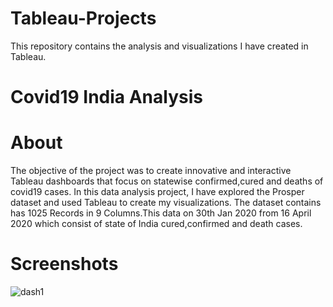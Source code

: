 # Tableau-Projects
This repository contains the analysis and visualizations I have created in Tableau.
# Covid19  India Analysis
# About
The objective of the project was to create innovative and interactive Tableau dashboards that focus on statewise confirmed,cured and deaths of covid19 cases.
In this data analysis project, I have explored the Prosper dataset and used Tableau to create my visualizations.
The dataset contains has 1025 Records in 9 Columns.This data on 30th Jan 2020 from 16 April 2020 which consist of state of India cured,confirmed and death cases.
# Screenshots
![dash1](https://user-images.githubusercontent.com/83400257/122022534-4f345780-cde4-11eb-96cd-a0d0b0ad1d95.PNG)

